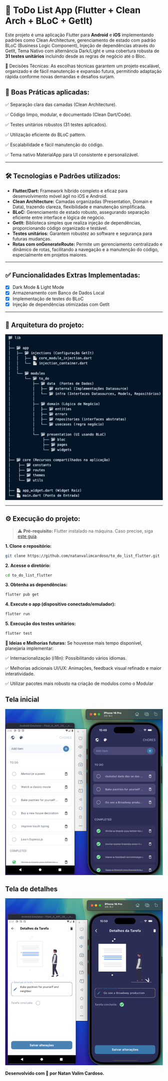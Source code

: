 # 📝 ToDo List App (Flutter + Clean Arch + BLoC + GetIt)

Este projeto é uma aplicação Flutter para **Android** e **iOS** implementando padrões como Clean Architecture, gerenciamento de estado com padrão BLoC (Business Logic Component), Injeção de dependências através do GetIt, Tema Nativo com alternância Dark/Light e uma cobertura robusta de **31 testes unitários** incluindo desde as regras de negócio até o Bloc.

💬 Decisões Técnicas:
As escolhas técnicas garantem um projeto escalável, organizado e de fácil manutenção e expansão futura, permitindo adaptação rápida conforme novas demandas e desafios surjam.


## 🌟 Boas Práticas aplicadas:

✅ Separação clara das camadas (Clean Architecture).

✅ Código limpo, modular, e documentado (Clean Dart/Code).

✅ Testes unitários robustos (31 testes aplicados).

✅ Utilização eficiente do BLoC pattern.

✅ Escalabilidade e fácil manutenção do código.

✅ Tema nativo MaterialApp para UI consistente e personalizável.

---

## 🛠️ Tecnologias e Padrões utilizados:

- **Flutter/Dart:** Framework híbrido completo e eficaz para desenvolvimento móvel ágil no iOS e Android.
- **Clean Architecture:** Camadas organizadas (Presentation, Domain e Data), trazendo clareza, flexibilidade e manutenção simplificada.
- **BLoC:** Gerenciamento de estado robusto, assegurando separação eficiente entre interface e lógica de negócio.
- **GetIt:** Biblioteca simples que realiza injeção de dependências, proporcionando código organizado e testável.
- **Testes unitários:** Garantem robustez ao software e segurança para futuras mudanças.
- **Rotas com onGenerateRoute:** Permite um gerenciamento centralizado e dinâmico de rotas, facilitando a navegação e a manutenção do código, especialmente em projetos maiores.

---

## ✅ Funcionalidades Extras Implementadas:

- [x] Dark Mode & Light Mode  
- [x] Armazenamento com Banco de Dados Local  
- [x] Implementação de testes do BLoC    
- [x] Injeção de dependências otimizadas com GetIt  

---

## 📂 Arquitetura do projeto:

![Arquitetura](assets/readme/pastas.png)

---

## ⚙️ Execução do projeto:

> ⚠️ **Pré-requisito:** Flutter instalado na máquina. Caso precise, siga [este guia](https://docs.flutter.dev/get-started/install).

**1. Clone o repositório:**
```bash
git clone https://github.com/natanvalimcardoso/to_do_list_flutter.git
```

**2. Acesse o diretório:**
```bash
cd to_do_list_flutter
```

**3. Obtenha as dependências:**

```bash
flutter pub get
```

**4. Execute o app (dispositivo conectado/emulador):**
```bash
flutter run
```

**5. Execução dos testes unitários:**
```bash
flutter test
```

**🚀 Ideias e Melhorias futuras:**
Se houvesse mais tempo disponível, planejaria implementar:

✅ Internacionalização (i18n): Possibilitando vários idiomas.

✅ Melhorias adicionais UI/UX: Animações, feedback visual refinado e maior interatividade.

✅ Utilizar pacotes mais robusto na criação de modulos como o Modular

## Tela inicial

![Tela inicial](assets/readme/home.png)

## Tela de detalhes

![Tela detalhes](assets/readme/details.png)

**Desenvolvido com 💙 por Natan Valim Cardoso.**